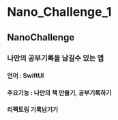 # Nano_Challenge_1
## NanoChallenge
### 나만의 공부기록을 남길수 있는 앱

#### 언어 : SwiftUI
#### 주요기능 : 나만의 책 만들기, 공부기록하기

#### 리펙토링 기록남기기
